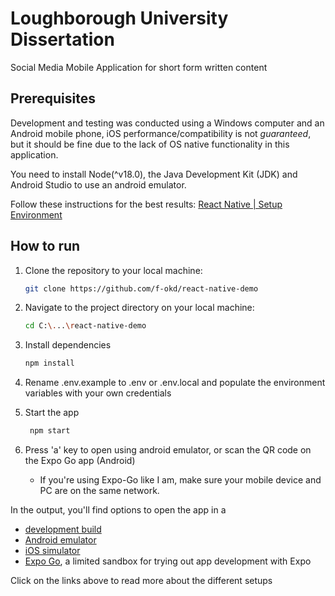 # Loughborough University Dissertation

Social Media Mobile Application for short form written content

## Prerequisites

Development and testing was conducted using a Windows computer and an Android mobile phone, iOS performance/compatibility is not _guaranteed_, but it should be fine due to the lack of OS native functionality in this application.

You need to install Node(^v18.0), the Java Development Kit (JDK) and Android Studio to use an android emulator.

Follow these instructions for the best results: [React Native | Setup Environment](https://reactnative.dev/docs/set-up-your-environment)

## How to run

1. Clone the repository to your local machine:

   ```bash
   git clone https://github.com/f-okd/react-native-demo
   ```

2. Navigate to the project directory on your local machine:

   ```bash
   cd C:\...\react-native-demo
   ```

3. Install dependencies

   ```bash
   npm install
   ```

4. Rename .env.example to .env or .env.local and populate the environment variables with your own credentials

5. Start the app

   ```bash
    npm start
   ```

6. Press 'a' key to open using android emulator, or scan the QR code on the Expo Go app (Android)
   - If you're using Expo-Go like I am, make sure your mobile device and PC are on the same network.

In the output, you'll find options to open the app in a

- [development build](https://docs.expo.dev/develop/development-builds/introduction/)
- [Android emulator](https://docs.expo.dev/workflow/android-studio-emulator/)
- [iOS simulator](https://docs.expo.dev/workflow/ios-simulator/)
- [Expo Go](https://expo.dev/go), a limited sandbox for trying out app development with Expo

Click on the links above to read more about the different setups
